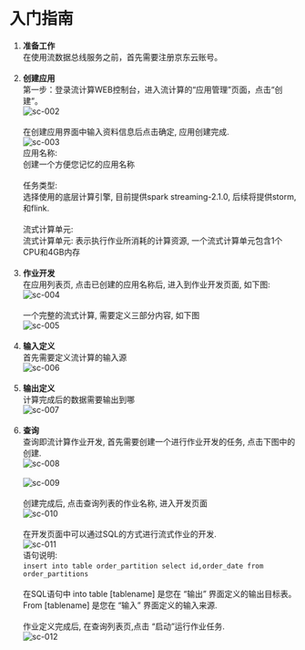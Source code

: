 # 入门指南<br>
1. **准备工作**<br>
在使用流数据总线服务之前，首先需要注册京东云账号。<br><br>
2. **创建应用**<br>
第一步：登录流计算WEB控制台，进入流计算的“应用管理”页面，点击“创建”。<br>
![sc-002](../../../../image/Streamcompute/SC-002.png)<br><br>
在创建应用界面中输入资料信息后点击确定, 应用创建完成.<br>
![sc-003](../../../../image/Streamcompute/SC-003.png)<br>
应用名称: <br>
创建一个方便您记忆的应用名称<br><br>
任务类型: <br>
选择使用的底层计算引擎, 目前提供spark streaming-2.1.0, 后续将提供storm,和flink.<br><br>
流式计算单元: <br>
流式计算单元: 表示执行作业所消耗的计算资源, 一个流式计算单元包含1个CPU和4GB内存<br><br>
3. **作业开发**<br>
在应用列表页, 点击已创建的应用名称后, 进入到作业开发页面, 如下图:<br>
![sc-004](../../../../image/Streamcompute/SC-004.png)<br><br>
一个完整的流式计算, 需要定义三部分内容, 如下图<br>
![sc-005](../../../../image/Streamcompute/SC-005.png)<br><br>
4. **输入定义**<br>
首先需要定义流计算的输入源<br>
![sc-006](../../../../image/Streamcompute/SC-006.png)<br><br>
5. **输出定义**<br>
计算完成后的数据需要输出到哪<br>
![sc-007](../../../../image/Streamcompute/SC-007.png)<br><br>
6. **查询**<br>
查询即流计算作业开发, 首先需要创建一个进行作业开发的任务, 点击下图中的创建.<br>
![sc-008](../../../../image/Streamcompute/SC-008.png)<br><br>
![sc-009](../../../../image/Streamcompute/SC-009.png)<br><br>
创建完成后, 点击查询列表的作业名称, 进入开发页面<br>
![sc-010](../../../../image/Streamcompute/SC-010.png)<br><br>
在开发页面中可以通过SQL的方式进行流式作业的开发.<br>
![sc-011](../../../../image/Streamcompute/SC-011.png)<br>
语句说明:<br>
`insert into table order_partition select id,order_date from order_partitions`<br><br>
在SQL语句中 into table [tablename] 是您在 “输出” 界面定义的输出目标表。<br>
From [tablename] 是您在 “输入” 界面定义的输入来源.<br><br>
作业定义完成后, 在查询列表页,点击 “启动”运行作业任务.<br>
![sc-012](../../../../image/Streamcompute/SC-012.png)<br>

